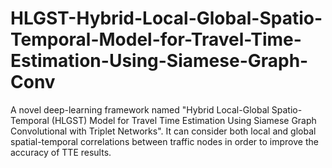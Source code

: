 # HLGST-Hybrid-Local-Global-Spatio-Temporal-Model-for-Travel-Time-Estimation-Using-Siamese-Graph-Conv
A novel deep-learning framework named "Hybrid Local-Global Spatio-Temporal (HLGST) Model for Travel Time Estimation Using Siamese Graph Convolutional with Triplet Networks". It can consider both local and global spatial-temporal correlations between traffic nodes in order to improve the accuracy of TTE results.
